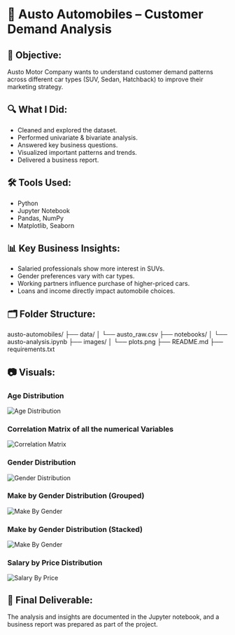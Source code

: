 # 🚗 Austo Automobiles – Customer Demand Analysis

## 📌 Objective:
Austo Motor Company wants to understand customer demand patterns across different car types (SUV, Sedan, Hatchback) to improve their marketing strategy.

## 🔍 What I Did:
- Cleaned and explored the dataset.
- Performed univariate & bivariate analysis.
- Answered key business questions.
- Visualized important patterns and trends.
- Delivered a business report.

## 🛠️ Tools Used:
- Python
- Jupyter Notebook
- Pandas, NumPy
- Matplotlib, Seaborn

## 📊 Key Business Insights:
- Salaried professionals show more interest in SUVs.
- Gender preferences vary with car types.
- Working partners influence purchase of higher-priced cars.
- Loans and income directly impact automobile choices.

## 🗂️ Folder Structure:

austo-automobiles/
├── data/
│ └── austo_raw.csv
├── notebooks/
│ └── austo-analysis.ipynb
├── images/
│ └── plots.png
├── README.md
├── requirements.txt


## 📷 Visuals:

### Age Distribution
![Age Distribution](images/age_distribution.png)

### Correlation Matrix of all the numerical Variables
![Correlation Matrix](images/correlation_matrix.png)

### Gender Distribution
![Gender Distribution](images/gender_distribution.png)

### Make by Gender Distribution (Grouped)
![Make By Gender](images/make_by_gender(Grouped)_distribution.png)

### Make by Gender Distribution (Stacked)
![Make By Gender](images/make_by_gender(stacked)_distribution.png)

### Salary by Price Distribution
![Salary By Price](images/salary_by_price_distribution.png)
 
## 📄 Final Deliverable:
The analysis and insights are documented in the Jupyter notebook, and a business report was prepared as part of the project.
